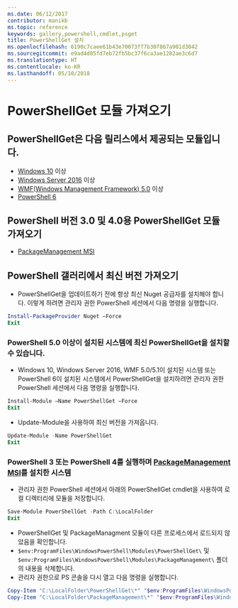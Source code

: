 ```yaml
---
ms.date: 06/12/2017
contributor: manikb
ms.topic: reference
keywords: gallery,powershell,cmdlet,psget
title: PowerShellGet 설치
ms.openlocfilehash: 6190c7caee61b43e70073ff7b30f867a901d3042
ms.sourcegitcommit: e9ad4d85fd7eb72fb5bc37f6ca3ae1282ae3c6d7
ms.translationtype: HT
ms.contentlocale: ko-KR
ms.lasthandoff: 05/10/2018
---
```

# <a name="get-powershellget-module"></a>PowerShellGet 모듈 가져오기

## <a name="powershellget-is-an-in-box-module-in-the-following-releases"></a>PowerShellGet은 다음 릴리스에서 제공되는 모듈입니다.

- [Windows 10](https://www.microsoft.com/windows/get-windows-10) 이상
- [Windows Server 2016](https://technet.microsoft.com/windows-server-docs/get-started/windows-server-2016) 이상
- [WMF(Windows Management Framework) 5.0](https://www.microsoft.com/download/details.aspx?id=50395) 이상
- [PowerShell 6](https://github.com/PowerShell/PowerShell/releases)

## <a name="get-powershellget-module-for-powershell-versions-30-and-40"></a>PowerShell 버전 3.0 및 4.0용 PowerShellGet 모듈 가져오기

- [PackageManagement MSI](http://go.microsoft.com/fwlink/?LinkID=746217&clcid=0x409)

## <a name="get-the-latest-version-from-powershell-gallery"></a>PowerShell 갤러리에서 최신 버전 가져오기

- PowerShellGet을 업데이트하기 전에 항상 최신 Nuget 공급자를 설치해야 합니다. 이렇게 하려면 관리자 권한 PowerShell 세션에서 다음 명령을 실행합니다.

```powershell
Install-PackageProvider Nuget –Force
Exit
```

### <a name="for-systems-with-powershell-50-or-newer-you-can-install-the-latest-powershellget"></a>PowerShell 5.0 이상이 설치된 시스템에 최신 PowerShellGet을 설치할 수 있습니다.

- Windows 10, Windows Server 2016, WMF 5.0/5.1이 설치된 시스템 또는 PowerShell 6이 설치된 시스템에서 PowerShellGet을 설치하려면 관리자 권한 PowerShell 세션에서 다음 명령을 실행합니다.

```powershell
Install-Module –Name PowerShellGet –Force
Exit
```

- Update-Module을 사용하여 최신 버전을 가져옵니다.

```powershell
Update-Module -Name PowerShellGet
Exit
```

### <a name="for-systems-running-powershell-3-or-powershell-4-that-have-installed-the-packagemanagement-msihttpgomicrosoftcomfwlinklinkid746217clcid0x409"></a>PowerShell 3 또는 PowerShell 4를 실행하며 [PackageManagement MSI](http://go.microsoft.com/fwlink/?LinkID=746217&clcid=0x409)를 설치한 시스템

- 관리자 권한 PowerShell 세션에서 아래의 PowerShellGet cmdlet을 사용하여 로컬 디렉터리에 모듈을 저장합니다.

```powershell
Save-Module PowerShellGet -Path C:\LocalFolder
Exit
```

- PowerShellGet 및 PackageManagment 모듈이 다른 프로세스에서 로드되지 않았음을 확인합니다.
- `$env:ProgramFiles\WindowsPowerShell\Modules\PowerShellGet\` 및 `$env:ProgramFiles\WindowsPowerShell\Modules\PackageManagement\` 폴더의 내용을 삭제합니다.
- 관리자 권한으로 PS 콘솔을 다시 열고 다음 명령을 실행합니다.

```powershell
Copy-Item "C:\LocalFolder\PowerShellGet\*" "$env:ProgramFiles\WindowsPowerShell\Modules\PowerShellGet\" -Recurse -Force
Copy-Item "C:\LocalFolder\PackageManagement\*" "$env:ProgramFiles\WindowsPowerShell\Modules\PackageManagement\" -Recurse -Force
```